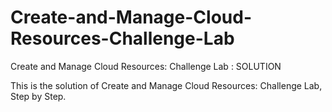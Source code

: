 # Create-and-Manage-Cloud-Resources-Challenge-Lab


Create and Manage Cloud Resources: Challenge Lab : SOLUTION


This is the solution of Create and Manage Cloud Resources: Challenge Lab, Step by Step.


